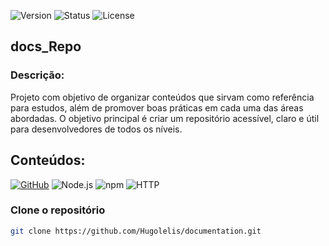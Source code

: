 ![Version](https://img.shields.io/badge/version-v1.0.0-blue.svg) ![Status](https://img.shields.io/badge/status-in%20progress-yellow.svg) ![License](https://img.shields.io/badge/license-MIT-green.svg)

## docs_Repo
### Descrição: 
Projeto com objetivo de organizar conteúdos que sirvam como referência para estudos, além de promover boas práticas em cada uma das áreas abordadas. O objetivo principal é criar um repositório acessível, claro e útil para desenvolvedores de todos os níveis.

## Conteúdos: 
[![GitHub](https://img.shields.io/badge/GitHub-%23181717.svg?style=for-the-badge&logo=github&logoColor=white)](https://github.com/Hugolelis) ![Node.js](https://img.shields.io/badge/Node.js-339933?style=for-the-badge&logo=node.js&logoColor=white) ![npm](https://img.shields.io/badge/npm-%23CB3837.svg?style=for-the-badge&logo=npm&logoColor=white) ![HTTP](https://img.shields.io/badge/HTTP-%23007BFF.svg?style=for-the-badge&logo=earth&logoColor=white)



### Clone o repositório
```bash
git clone https://github.com/Hugolelis/documentation.git
```
